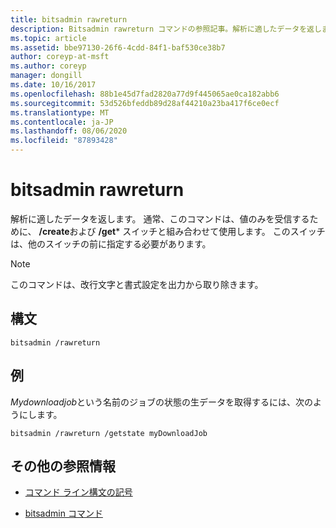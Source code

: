 ```yaml
---
title: bitsadmin rawreturn
description: Bitsadmin rawreturn コマンドの参照記事。解析に適したデータを返します。
ms.topic: article
ms.assetid: bbe97130-26f6-4cdd-84f1-baf530ce38b7
author: coreyp-at-msft
ms.author: coreyp
manager: dongill
ms.date: 10/16/2017
ms.openlocfilehash: 88b1e45d7fad2820a77d9f445065ae0ca182abb6
ms.sourcegitcommit: 53d526bfeddb89d28af44210a23ba417f6ce0ecf
ms.translationtype: MT
ms.contentlocale: ja-JP
ms.lasthandoff: 08/06/2020
ms.locfileid: "87893428"
---
```

# <a name="bitsadmin-rawreturn"></a>bitsadmin rawreturn

解析に適したデータを返します。 通常、このコマンドは、値のみを受信するために、 **/create**および **/get*** スイッチと組み合わせて使用します。 このスイッチは、他のスイッチの前に指定する必要があります。

> [!NOTE]
> このコマンドは、改行文字と書式設定を出力から取り除きます。

## <a name="syntax"></a>構文

```
bitsadmin /rawreturn
```

## <a name="examples"></a>例

*Mydownloadjob*という名前のジョブの状態の生データを取得するには、次のようにします。

```
bitsadmin /rawreturn /getstate myDownloadJob
```

## <a name="additional-references"></a>その他の参照情報

- [コマンド ライン構文の記号](command-line-syntax-key.md)

- [bitsadmin コマンド](bitsadmin.md)
